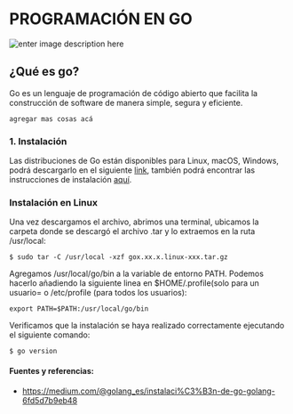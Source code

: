 # PROGRAMACIÓN EN  GO
![enter image description here](https://whitesmith-website.s3.amazonaws.com/2016/May/gopher_head-1462551971634.png)
## ¿Qué es go?

Go es un lenguaje de programación de código abierto que facilita la construcción de software de manera simple, segura y eficiente.

    agregar mas cosas acá 

### 1. Instalación 

Las distribuciones de Go están disponibles para Linux, macOS, Windows, podrá descargarlo en el siguiente [link](https://golang.org/dl/), también podrá encontrar las instrucciones de instalación [aquí](https://golang.org/doc/install).


### Instalación en Linux 

Una vez descargamos el archivo, abrimos una terminal, ubicamos la carpeta donde se descargó el archivo .tar y lo extraemos en la ruta /usr/local:

    $ sudo tar -C /usr/local -xzf gox.xx.x.linux-xxx.tar.gz

Agregamos /usr/local/go/bin a la variable de entorno PATH. 
Podemos hacerlo añadiendo la siguiente linea en $HOME/.profile(solo para un usuario= o /etc/profile (para todos los usuarios):

    export PATH=$PATH:/usr/local/go/bin

Verificamos que la instalación se haya realizado correctamente ejecutando el siguiente comando: 

    $ go version




#### Fuentes  y referencias:
+ https://medium.com/@golang_es/instalaci%C3%B3n-de-go-golang-6fd5d7b9eb48
